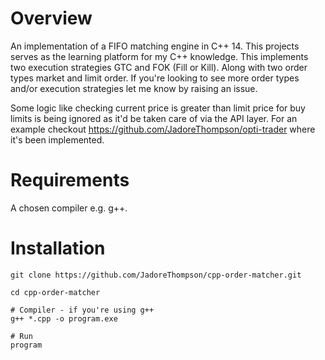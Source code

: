 # **Overview**

An implementation of a FIFO matching engine in C++ 14. This projects serves as the learning
platform for my C++ knowledge. This implements two execution strategies GTC and FOK (Fill or Kill). Along with two order types market and limit order. If you're looking to see more order types and/or execution strategies let me know by raising an issue.

Some logic like checking current price is greater than limit price for buy limits is being ignored as it'd be taken care of via the API layer. For an example checkout https://github.com/JadoreThompson/opti-trader where it's been implemented.

# **Requirements**

A chosen compiler e.g. g++.

# **Installation**

```
git clone https://github.com/JadoreThompson/cpp-order-matcher.git

cd cpp-order-matcher

# Compiler - if you're using g++
g++ *.cpp -o program.exe

# Run
program
```
